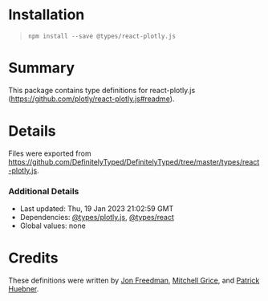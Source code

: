 # Installation
> `npm install --save @types/react-plotly.js`

# Summary
This package contains type definitions for react-plotly.js (https://github.com/plotly/react-plotly.js#readme).

# Details
Files were exported from https://github.com/DefinitelyTyped/DefinitelyTyped/tree/master/types/react-plotly.js.

### Additional Details
 * Last updated: Thu, 19 Jan 2023 21:02:59 GMT
 * Dependencies: [@types/plotly.js](https://npmjs.com/package/@types/plotly.js), [@types/react](https://npmjs.com/package/@types/react)
 * Global values: none

# Credits
These definitions were written by [Jon Freedman](https://github.com/jonfreedman), [Mitchell Grice](https://github.com/gricey432), and [Patrick Huebner](https://github.com/phuebner).
